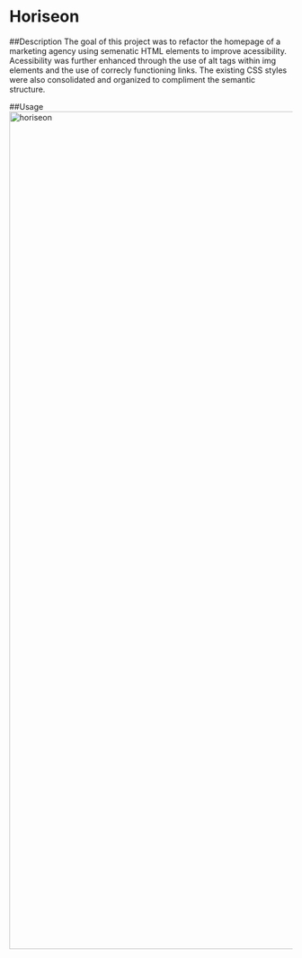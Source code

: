 # Horiseon


##Description
The goal of this project was to refactor the homepage of a marketing agency using semenatic HTML elements to improve acessibility. Acessibility was further enhanced through the use of alt tags within img elements and the use of correcly functioning links. The existing CSS styles were also consolidated and organized to compliment the semantic structure. 

##Usage
<img width="1490" alt="horiseon" src="https://github.com/jewilli8/Horiseon/assets/35410042/9ee6c09e-056f-48d2-90e1-b21d3f52dd92">
